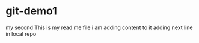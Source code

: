 # git-demo1
my second
This is my read me file
i am adding content to it
adding next line in local repo

